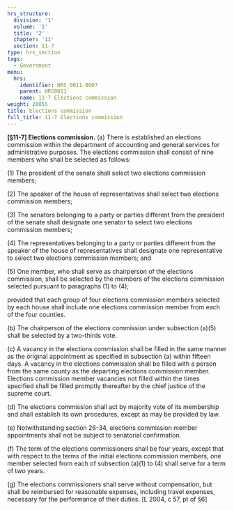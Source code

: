 ```yaml
---
hrs_structure:
  division: '1'
  volume: '1'
  title: '2'
  chapter: '11'
  section: 11-7
type: hrs_section
tags:
  - Government
menu:
  hrs:
    identifier: HRS_0011-0007
    parent: HRS0011
    name: 11-7 Elections commission
weight: 20055
title: Elections commission
full_title: 11-7 Elections commission
---
```

**[§11-7] Elections commission.** (a) There is established an elections commission within the department of accounting and general services for administrative purposes. The elections commission shall consist of nine members who shall be selected as follows:

(1) The president of the senate shall select two elections commission members;

(2) The speaker of the house of representatives shall select two elections commission members;

(3) The senators belonging to a party or parties different from the president of the senate shall designate one senator to select two elections commission members;

(4) The representatives belonging to a party or parties different from the speaker of the house of representatives shall designate one representative to select two elections commission members; and

(5) One member, who shall serve as chairperson of the elections commission, shall be selected by the members of the elections commission selected pursuant to paragraphs (1) to (4);

provided that each group of four elections commission members selected by each house shall include one elections commission member from each of the four counties.

(b) The chairperson of the elections commission under subsection (a)(5) shall be selected by a two-thirds vote.

(c) A vacancy in the elections commission shall be filled in the same manner as the original appointment as specified in subsection (a) within fifteen days. A vacancy in the elections commission shall be filled with a person from the same county as the departing elections commission member. Elections commission member vacancies not filled within the times specified shall be filled promptly thereafter by the chief justice of the supreme court.

(d) The elections commission shall act by majority vote of its membership and shall establish its own procedures, except as may be provided by law.

(e) Notwithstanding section 26-34, elections commission member appointments shall not be subject to senatorial confirmation.

(f) The term of the elections commissioners shall be four years, except that with respect to the terms of the initial elections commission members, one member selected from each of subsection (a)(1) to (4) shall serve for a term of two years.

(g) The elections commissioners shall serve without compensation, but shall be reimbursed for reasonable expenses, including travel expenses, necessary for the performance of their duties. [L 2004, c 57, pt of §6]